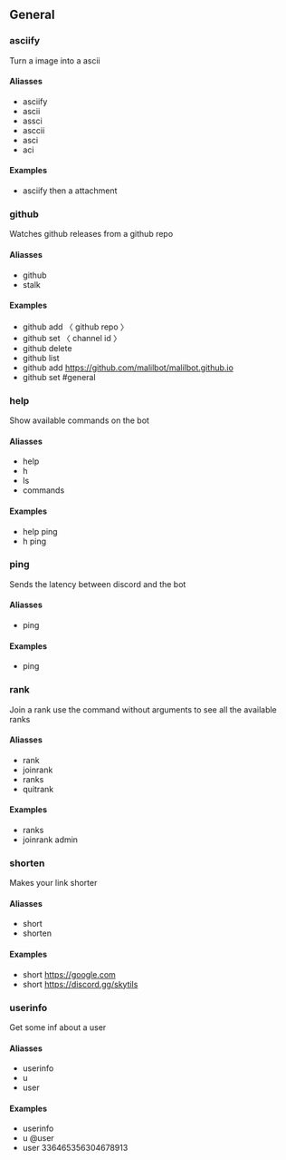 
## General
### asciify
Turn a image into a ascii
#### Aliasses
 * asciify
 * ascii
 * assci
 * asccii
 * asci
 * aci 
#### Examples
 * asciify then a attachment
### github
Watches github releases from a github repo
#### Aliasses
 * github
 * stalk 
#### Examples
 * github add 〈 github repo 〉
 * github set 〈 channel id 〉
 * github delete
 * github list
 * github add https://github.com/malilbot/malilbot.github.io
 * github set #general
### help
Show available commands on the bot
#### Aliasses
 * help
 * h
 * ls
 * commands 
#### Examples
 * help ping
 * h ping
### ping
Sends the latency between discord and the bot
#### Aliasses
 * ping 
#### Examples
 * ping
### rank
Join a rank use the command without arguments to see all the available ranks
#### Aliasses
 * rank
 * joinrank
 * ranks
 * quitrank 
#### Examples
 * ranks
 * joinrank admin
### shorten
Makes your link shorter
#### Aliasses
 * short
 * shorten 
#### Examples
 * short https://google.com
 * short https://discord.gg/skytils
### userinfo
Get some inf about a user
#### Aliasses
 * userinfo
 * u
 * user 
#### Examples
 * userinfo
 * u @user
 * user 336465356304678913
